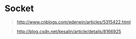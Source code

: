 # Socket

> http://www.cnblogs.com/ederwin/articles/5315422.html

> http://blog.csdn.net/kesalin/article/details/8166925

